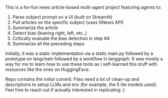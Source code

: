 This is a for-fun news article-based multi-agent project featuring agents to:
1. Parse subject prompt on a UI (built on Streamlit)
2. Pull articles on the specific subject (uses GNews API)
3. Summarize the article
4. Detect bias (leaning right, left, etc.,)
5. Critically evaluate the bias detection in step #4
6. Summarize all the preceding steps

Initially, it was a static implementation via a static main.py followed by a prototype on langchain followed by a workflow in langgraph.
It was mostly a way for me to learn how to use these tools as I self-learned this stuff with resources like the ones on HuggingFace.

Repo contains the initial commit. Files need a lot of clean-up and descriptions to setup LLMs and env (for example, the 5 lite models used).
Feel free to reach out if actually interested in replicating :)
